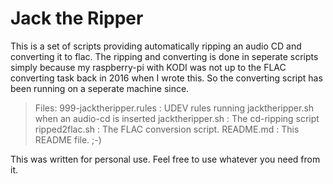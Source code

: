 # Jack the Ripper

This is a set of scripts providing automatically ripping an audio CD
and converting it to flac. The ripping and converting is done in seperate 
scripts simply because my raspberry-pi with KODI was not up to the 
FLAC converting task back in 2016 when I wrote this. So the converting
script has been running on a seperate machine since.

> Files:
> 999-jacktheripper.rules  : UDEV rules running jacktheripper.sh when an audio-cd is inserted
> jacktheripper.sh         : The cd-ripping script
> ripped2flac.sh           : The FLAC conversion script.
> README.md                : This README file. ;-)

This was written for personal use. Feel free to use whatever you need from it.
